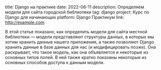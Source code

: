 ﻿title: Django на практике
date: 2022-06-11
description: Определяем модели для сайта городской библиотеки
tag: django
project: Курс по Django для начинающих
platform: Django Практикум
link: http://example.com

В этой статье показано, как определить модели для сайта местной библиотеки — модели представляют структуры данных, в которых мы хотим хранить данные нашего приложения, а также позволяют Django хранить данные в базе данных для нас (и модифицировать позже). Она раскрывает, что такое модель, как она объявляется и некоторые из основных типов полей. В ней также кратко показаны некоторые из основных способов доступа к данным модели.